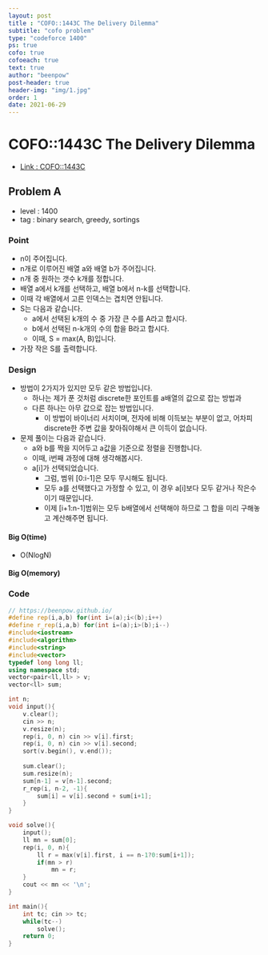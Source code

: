 ```yaml
---
layout: post
title : "COFO::1443C The Delivery Dilemma"
subtitle: "cofo problem"
type: "codeforce 1400"
ps: true
cofo: true
cofoeach: true
text: true
author: "beenpow"
post-header: true
header-img: "img/1.jpg"
order: 1
date: 2021-06-29
---
```

# COFO::1443C The Delivery Dilemma
- [Link : COFO::1443C](https://codeforces.com/problemset/problem/1443/C)

## Problem A

- level : 1400
- tag : binary search, greedy, sortings

### Point
- n이 주어집니다.
- n개로 이루어진 배열 a와 배열 b가 주어집니다.
- n개 중 원하는 갯수 k개를 정합니다.
- 배열 a에서 k개를 선택하고, 배열 b에서 n-k를 선택합니다.
- 이때 각 배열에서 고른 인덱스는 겹치면 안됩니다.
- S는 다음과 같습니다.
  - a에서 선택된 k개의 수 중 가장 큰 수를 A라고 합시다.
  - b에서 선택된 n-k개의 수의 합을 B라고 합시다.
  - 이때, S = max(A, B)입니다.
- 가장 작은 S를 출력합니다.

### Design
- 방법이 2가지가 있지만 모두 같은 방법입니다.
  - 하나는 제가 푼 것처럼 discrete한 포인트를 a배열의 값으로 잡는 방법과
  - 다른 하나는 아무 값으로 잡는 방법입니다.
    - 이 방법이 바이너리 서치이며, 전자에 비해 이득보는 부분이 없고, 어차피 discrete한 주변 값을 찾아줘야해서 큰 이득이 없습니다.
- 문제 풀이는 다음과 같습니다.
  - a와 b를 짝을 지어두고 a값을 기준으로 정렬을 진행합니다.
  - 이때, i번째 과정에 대해 생각해봅시다.
  - a[i]가 선택되었습니다.
    - 그럼, 범위 [0:i-1]은 모두 무시해도 됩니다.
    - 모두 a를 선택했다고 가정할 수 있고, 이 경우 a[i]보다 모두 같거나 작은수이기 때문입니다.
    - 이제 [i+1:n-1]범위는 모두 b배열에서 선택해야 하므로 그 합을 미리 구해놓고 계산해주면 됩니다.

#### Big O(time)
- O(NlogN)

#### Big O(memory)

### Code

```cpp
// https://beenpow.github.io/
#define rep(i,a,b) for(int i=(a);i<(b);i++)
#define r_rep(i,a,b) for(int i=(a);i>(b);i--)
#include<iostream>
#include<algorithm>
#include<string>
#include<vector>
typedef long long ll;
using namespace std;
vector<pair<ll,ll> > v;
vector<ll> sum;

int n;
void input(){
    v.clear();
    cin >> n;
    v.resize(n);
    rep(i, 0, n) cin >> v[i].first;
    rep(i, 0, n) cin >> v[i].second;
    sort(v.begin(), v.end());
    
    sum.clear();
    sum.resize(n);
    sum[n-1] = v[n-1].second;
    r_rep(i, n-2, -1){
        sum[i] = v[i].second + sum[i+1];
    }
}

void solve(){
    input();
    ll mn = sum[0];
    rep(i, 0, n){
        ll r = max(v[i].first, i == n-1?0:sum[i+1]);
        if(mn > r)
            mn = r;
    }
    cout << mn << '\n';
}

int main(){
    int tc; cin >> tc;
    while(tc--)
        solve();
    return 0;
}
```
